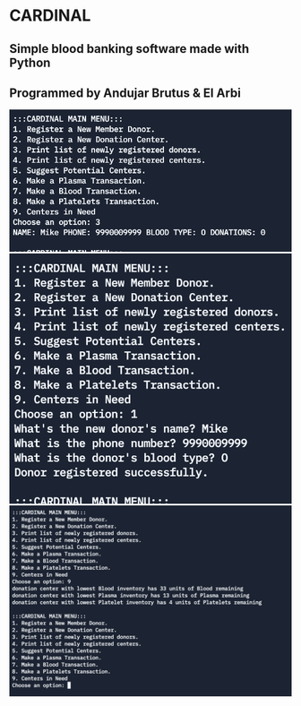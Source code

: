 # CARDINAL
## Simple blood banking software made with Python
## Programmed by Andujar Brutus & El Arbi


<img src="https://github.com/Brutusa/CARDINAL/blob/main/Documentation/Screenshots/Cardinal1.png">

<img src="https://github.com/Brutusa/CARDINAL/blob/main/Documentation/Screenshots/Cardinal2.png">

<img src="https://github.com/Brutusa/CARDINAL/blob/main/Documentation/Screenshots/Cardinal3.png">
